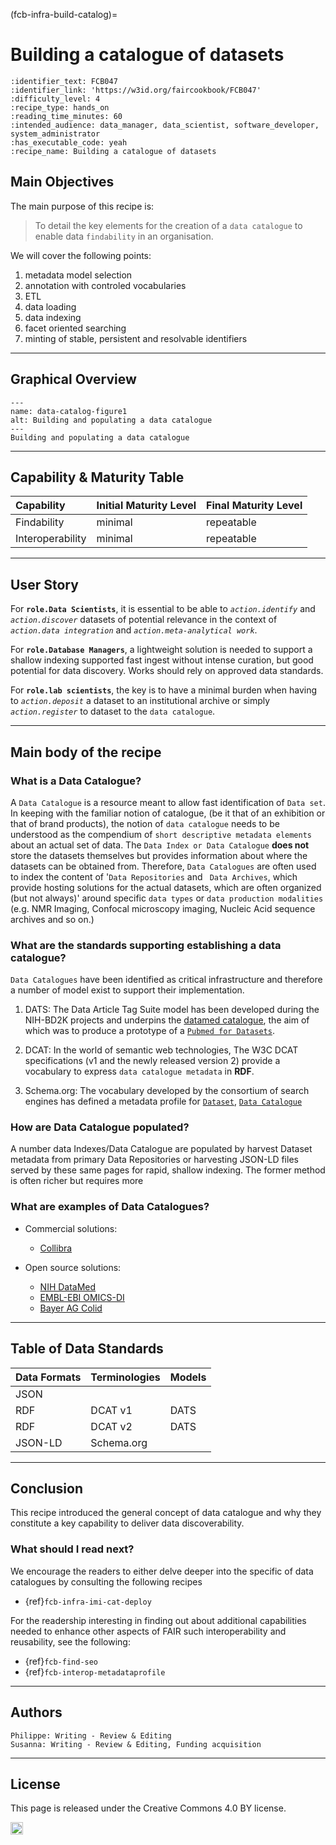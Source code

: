 (fcb-infra-build-catalog)=
# Building a catalogue of datasets

````{panels_fairplus}
:identifier_text: FCB047
:identifier_link: 'https://w3id.org/faircookbook/FCB047'
:difficulty_level: 4
:recipe_type: hands_on
:reading_time_minutes: 60
:intended_audience: data_manager, data_scientist, software_developer, system_administrator  
:has_executable_code: yeah
:recipe_name: Building a catalogue of datasets 
```` 

## Main Objectives

The main purpose of this recipe is:

>  To detail the key elements for the creation of a `data catalogue` to enable data `findability` in an organisation.

We will cover the following points:

1. metadata model selection
2. annotation with controled vocabularies
3. ETL
4. data loading
5. data indexing
6. facet oriented searching
7. minting of stable, persistent and resolvable identifiers

---


## Graphical Overview


```{figure} data-catalog.md-figure1.mmd.png
---
name: data-catalog-figure1
alt: Building and populating a data catalogue
---
Building and populating a data catalogue
```

---

## Capability & Maturity Table 

| Capability  | Initial Maturity Level | Final Maturity Level  |
| :------------- | :------------- | :------------- |
| Findability | minimal | repeatable |
| Interoperability | minimal | repeatable |

---

## User Story
For **`role.Data Scientists`**, it is essential to be able to *`action.identify`* and *`action.discover`* datasets of potential relevance in the context of *`action.data integration`* and *`action.meta-analytical work`*.

For **`role.Database Managers`**, a lightweight solution is needed to support a shallow indexing supported fast ingest without intense curation, but good potential for data discovery. Works should rely on approved data standards.

For **`role.lab scientists`**, the key is to have a minimal burden when having to *`action.deposit`* a dataset to an institutional archive or simply *`action.register`* to dataset to the `data catalogue`. 


---
## Main body of the recipe

### What is a Data Catalogue?

A `Data Catalogue` is a resource meant to allow fast identification of `Data set`. In keeping with the familiar notion of catalogue, (be it that of an exhibition or that of brand products), the notion of `data catalogue` needs to be understood as the compendium of `short descriptive metadata elements` about an actual set of data. The `Data Index or Data Catalogue` **does not** store the datasets themselves but provides information about where the datasets can be obtained from. Therefore, `Data Catalogues` are often used to index the content of '`Data Repositories` and ` Data Archives`, which provide hosting solutions for the actual datasets, which are often organized (but not always)' around specific `data types` or `data production modalities` (e.g. NMR Imaging, Confocal microscopy imaging, Nucleic Acid sequence archives and so on.)
 

### What are the standards supporting establishing a data catalogue?

`Data Catalogues` have been identified as critical infrastructure and therefore a number of model exist to support their implementation.
1. DATS:
The Data Article Tag Suite model<!-- TODO add a link to corresponding document --> has been developed during the NIH-BD2K projects and underpins the [datamed catalogue](https://datamed.org/), the aim of which was to produce a prototype of a [`Pubmed for Datasets`](https://pubmed.ncbi.nlm.nih.gov/29346583/).

3. DCAT:
In the world of semantic web technologies, The W3C DCAT specifications<!-- TODO add a link to corresponding document --> (v1 and the newly released version 2) provide a vocabulary to express `data catalogue metadata` in **RDF**.
3. Schema.org:
The vocabulary developed by the consortium of search engines has defined a metadata profile for [`Dataset`](https://schema.org/Dataset), [`Data Catalogue`](https://schema.org/DataCatalog)


### How are Data Catalogue populated?

A number data Indexes/Data Catalogue are populated by harvest Dataset metadata from primary Data Repositories or harvesting JSON-LD files served by these same pages for rapid, shallow indexing. The former method is often richer but requires more 

### What are examples of Data Catalogues?

* Commercial solutions:

    *  [Collibra](https://www.collibra.com/data-catalog)

* Open source solutions:

    * [NIH DataMed](https://datamed.org/)
    * [EMBL-EBI OMICS-DI](https://www.omicsdi.org/)
    * [Bayer AG Colid](https://bayer-group.github.io/COLID-Documentation/)


---


## Table of Data Standards

| Data Formats  | Terminologies | Models  |
| :------------- | :------------- | :------------- |
| JSON<!-- TODO add a link to corresponding document -->  | <!-- TODO add a link to corresponding document -->  | <!-- TODO add a link to corresponding document -->  |
| RDF<!-- TODO add a link to corresponding document -->  | DCAT v1<!-- TODO add a link to corresponding document -->  | DATS<!-- TODO add a link to corresponding document -->  |
| RDF<!-- TODO add a link to corresponding document -->  | DCAT v2<!-- TODO add a link to corresponding document -->  | DATS<!-- TODO add a link to corresponding document -->  |
| JSON-LD<!-- TODO add a link to corresponding document -->  | Schema.org<!-- TODO add a link to corresponding document -->  | <!-- TODO add a link to corresponding document -->  |


---

    
## Conclusion

This recipe introduced the general concept of data catalogue and why they constitute a key capability to deliver data discoverability.

### What should I read next?
We encourage the readers to either delve deeper into the specific of data catalogues by consulting the following recipes

* {ref}`fcb-infra-imi-cat-deploy`
<!-- * TODO Deploying the FAIRPORT data catalogue {ref}` TODO fcb-infra-fairport-deploy` --> 
<!-- * TODO Deploying the GA4GH Beacon endpoint {ref}` TODO fcb-infra-beacon-deploy`     -->


For the readership interesting in finding out about additional capabilities needed to enhance other aspects of FAIR such interoperability and reusability, see the following:

* {ref}`fcb-find-seo`
* {ref}`fcb-interop-metadataprofile`


---

## Authors

<!-- TODO seems unlikely that all authors did review, but noone the original draft. Clarify -->
````{authors_fairplus}
Philippe: Writing - Review & Editing
Susanna: Writing - Review & Editing, Funding acquisition
````


---

## License
This page is released under the Creative Commons 4.0 BY license.

<a href="https://creativecommons.org/licenses/by/4.0/"><img src="https://mirrors.creativecommons.org/presskit/buttons/80x15/png/by.png" height="20"/></a>
